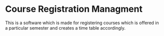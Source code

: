 # Course Registration Managment
This is a software which is made for registering courses which is offered in a particular semester and creates a time table accordingly.  

